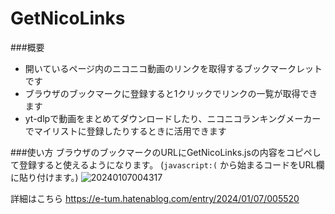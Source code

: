 # GetNicoLinks

###概要
* 開いているページ内のニコニコ動画のリンクを取得するブックマークレットです
* ブラウザのブックマークに登録すると1クリックでリンクの一覧が取得できます
* yt-dlpで動画をまとめてダウンロードしたり、ニコニコランキングメーカーでマイリストに登録したりするときに活用できます

###使い方
ブラウザのブックマークのURLにGetNicoLinks.jsの内容をコピペして登録すると使えるようになります。
(`javascript:(` から始まるコードをURL欄に貼り付けます。)
![20240107004317](https://github.com/user-attachments/assets/c35861df-f78c-471b-baf8-b275bddf8dcb)

詳細はこちら
https://e-tum.hatenablog.com/entry/2024/01/07/005520
